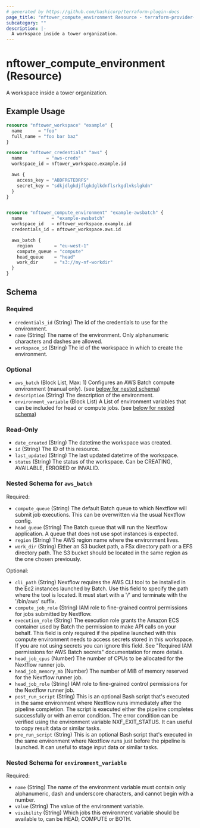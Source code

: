 ```yaml
---
# generated by https://github.com/hashicorp/terraform-plugin-docs
page_title: "nftower_compute_environment Resource - terraform-provider-nftower"
subcategory: ""
description: |-
  A workspace inside a tower organization.
---
```


# nftower_compute_environment (Resource)

A workspace inside a tower organization.

## Example Usage

```terraform
resource "nftower_workspace" "example" {
  name      = "foo"
  full_name = "foo bar baz"
}

resource "nftower_credentials" "aws" {
  name         = "aws-creds"
  workspace_id = nftower_workspace.example.id

  aws {
    access_key = "ABDFRGTEDRFS"
    secret_key = "sdkjdlgkdjflgkdglkdnflsrkgdlvkslgkdn"
  }
}


resource "nftower_compute_environment" "example-awsbatch" {
  name           = "example-awsbatch"
  workspace_id   = nftower_workspace.example.id
  credentials_id = nftower_workspace.aws.id

  aws_batch {
    region        = "eu-west-1"
    compute_queue = "compute"
    head_queue    = "head"
    work_dir      = "s3://my-nf-workdir"
  }
}
```

<!-- schema generated by tfplugindocs -->
## Schema

### Required

- `credentials_id` (String) The id of the credentials to use for the environment.
- `name` (String) The name of the environment. Only alphanumeric characters and dashes are allowed.
- `workspace_id` (String) The id of the workspace in which to create the environment.

### Optional

- `aws_batch` (Block List, Max: 1) Configures an AWS Batch compute environment (manual only). (see [below for nested schema](#nestedblock--aws_batch))
- `description` (String) The description of the environment.
- `environment_variable` (Block List) A List of environment variables that can be included for head or compute jobs. (see [below for nested schema](#nestedblock--environment_variable))

### Read-Only

- `date_created` (String) The datetime the workspace was created.
- `id` (String) The ID of this resource.
- `last_updated` (String) The last updated datetime of the workspace.
- `status` (String) The status of the workspace. Can be CREATING, AVAILABLE, ERRORED or INVALID.

<a id="nestedblock--aws_batch"></a>
### Nested Schema for `aws_batch`

Required:

- `compute_queue` (String) The default Batch queue to which Nextflow will submit job executions. This can be overwritten via the usual Nextflow config.
- `head_queue` (String) The Batch queue that will run the Nextflow application. A queue that does not use spot instances is expected.
- `region` (String) The AWS region name where the environment lives.
- `work_dir` (String) Either an S3 bucket path, a FSx directory path or a EFS directory path. The S3 bucket should be located in the same region as the one chosen previously.

Optional:

- `cli_path` (String) Nextflow requires the AWS CLI tool to be installed in the Ec2 instances launched by Batch. Use this field to specify the path where the tool is located. It must start with a '/' and terminate with the '/bin/aws' suffix.
- `compute_job_role` (String) IAM role to fine-grained control permissions for jobs submitted by Nextflow.
- `execution_role` (String) The execution role grants the Amazon ECS container used by Batch the permission to make API calls on your behalf. This field is only required if the pipeline launched with this compute environment needs to access secrets stored in this workspace. If you are not using secrets you can ignore this field. See "Required IAM permissions for AWS Batch secrets" documentation for more details.
- `head_job_cpus` (Number) The number of CPUs to be allocated for the Nextflow runner job.
- `head_job_memory_mb` (Number) The number of MiB of memory reserved for the Nextflow runner job.
- `head_job_role` (String) IAM role to fine-grained control permissions for the Nextflow runner job.
- `post_run_script` (String) This is an optional Bash script that's executed in the same environment where Nextflow runs immediately after the pipeline completion. The script is executed either the pipeline completes successfully or with an error condition. The error condition can be verified using the environment variable NXF_EXIT_STATUS. It can useful to copy result data or similar tasks.
- `pre_run_script` (String) This is an optional Bash script that's executed in the same environment where Nextflow runs just before the pipeline is launched. It can useful to stage input data or similar tasks.


<a id="nestedblock--environment_variable"></a>
### Nested Schema for `environment_variable`

Required:

- `name` (String) The name of the environment variable must contain only alphanumeric, dash and underscore characters, and cannot begin with a number.
- `value` (String) The value of the environment variable.
- `visibility` (String) Which jobs this environment variable should be available to, can be HEAD, COMPUTE or BOTH.
